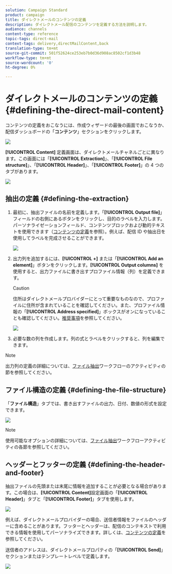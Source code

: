 ```yaml
---
solution: Campaign Standard
product: campaign
title: ダイレクトメールのコンテンツの定義
description: ダイレクトメール配信のコンテンツを定義する方法を説明します。
audience: channels
content-type: reference
topic-tags: direct-mail
context-tags: delivery,directMailContent,back
translation-type: tm+mt
source-git-commit: 501f52624ce253eb7b0d36d908ac8502cf1d3b48
workflow-type: tm+mt
source-wordcount: '0'
ht-degree: 0%

---
```



# ダイレクトメールのコンテンツの定義{#defining-the-direct-mail-content}

コンテンツの定義をおこなうには、作成ウィザードの最後の画面でおこなうか、配信ダッシュボードの「**コンテンツ**」セクションをクリックします。

![](assets/direct_mail_6.png)

**[!UICONTROL Content]** 定義画面は、ダイレクトメールチャネルごとに異なります。この画面には「**[!UICONTROL Extraction]**」、「**[!UICONTROL File structure]**」、「**[!UICONTROL Header]**」、「**[!UICONTROL Footer]**」の 4 つのタブがあります。

![](assets/direct_mail_11.png)

## 抽出の定義 {#defining-the-extraction}

1. 最初に、抽出ファイルの名前を定義します。「**[!UICONTROL Output file]**」フィールドの右側にあるボタンをクリックし、目的のラベルを入力します。パーソナライゼーションフィールド、コンテンツブロックおよび動的テキストを使用できます（[コンテンツの定義](../../designing/using/personalization.md#example-email-personalization)を参照）。例えば、配信 ID や抽出日を使用してラベルを完成させることができます。

   ![](assets/direct_mail_12.png)

1. 出力列を追加するには、**[!UICONTROL +]** または「**[!UICONTROL Add an element]**」ボタンをクリックします。**[!UICONTROL Output columns]** を使用すると、出力ファイルに書き出すプロファイル情報（列）を定義できます。

   >[!CAUTION]
   >
   >住所はダイレクトメールプロバイダーにとって重要なものなので、プロファイルに住所が含まれていることを確認してください。また、プロファイル情報の「**[!UICONTROL Address specified]**」ボックスがオンになっていることも確認してください。[推奨事項](../../channels/using/about-direct-mail.md#recommendations)を参照してください。

   ![](assets/direct_mail_13.png)

1. 必要な数の列を作成します。列の式とラベルをクリックすると、列を編集できます。

>[!NOTE]
>
>出力列の定義の詳細については、[ファイル抽出](../../automating/using/extract-file.md)ワークフローのアクティビティの節を参照してください。

## ファイル構造の定義 {#defining-the-file-structure}

「**ファイル構造**」タブでは、書き出すファイルの出力、日付、数値の形式を設定できます。

![](assets/direct_mail_14.png)

>[!NOTE]
>
>使用可能なオプションの詳細については、[ファイル抽出](../../automating/using/extract-file.md)ワークフローアクティビティの各節を参照してください。

## ヘッダーとフッターの定義 {#defining-the-header-and-footer}

抽出ファイルの先頭または末尾に情報を追加することが必要となる場合があります。この場合は、**[!UICONTROL Content]**&#x200B;設定画面の「**[!UICONTROL Header]**」タブと「**[!UICONTROL Footer]**」タブを使用します。

![](assets/direct_mail_7.png)

例えば、ダイレクトメールプロバイダーの場合、送信者情報をファイルのヘッダーに含めることがあります。フッターとヘッダーは、配信のコンテキストで利用できる情報を使用してパーソナライズできます。詳しくは、[コンテンツの定義](../../designing/using/personalization.md#example-email-personalization)を参照してください。

送信者のアドレスは、ダイレクトメールプロパティの「**[!UICONTROL Send]**」セクションまたはテンプレートレベルで定義します。

![](assets/direct_mail_24.png)
